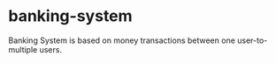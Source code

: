 # banking-system
Banking System is based on money transactions between one user-to-multiple users. 
